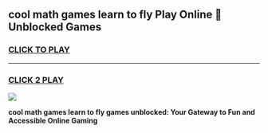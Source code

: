 
## cool math games learn to fly Play Online 👋 Unblocked Games
<h3>
<a href="https://news.freeplayer.one?title=cool_math_games_learn_to_fly&ref=17CMG">CLICK TO PLAY</a></h3>
<hr>

<h3>
<a href="https://news.freeplayer.one?title=cool_math_games_learn_to_fly&ref=17CMG">CLICK 2 PLAY</a>
  
</h3>

<a href="https://news.freeplayer.one?title=cool_math_games_learn_to_fly&ref=17CMG/"><img src="https://clearcache.store/games.png"></a>


**cool math games learn to fly games unblocked: Your Gateway to Fun and Accessible Online Gaming**
